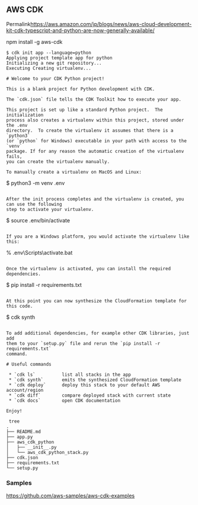 
## AWS CDK

Permalink<https://aws.amazon.com/jp/blogs/news/aws-cloud-development-kit-cdk-typescript-and-python-are-now-generally-available/>


npm install -g aws-cdk


```shell
$ cdk init app --language=python
Applying project template app for python
Initializing a new git repository...
Executing Creating virtualenv...

# Welcome to your CDK Python project!

This is a blank project for Python development with CDK.

The `cdk.json` file tells the CDK Toolkit how to execute your app.

This project is set up like a standard Python project.  The initialization
process also creates a virtualenv within this project, stored under the .env
directory.  To create the virtualenv it assumes that there is a `python3`
(or `python` for Windows) executable in your path with access to the `venv`
package. If for any reason the automatic creation of the virtualenv fails,
you can create the virtualenv manually.

To manually create a virtualenv on MacOS and Linux:

```
$ python3 -m venv .env
```

After the init process completes and the virtualenv is created, you can use the following
step to activate your virtualenv.

```
$ source .env/bin/activate
```

If you are a Windows platform, you would activate the virtualenv like this:

```
% .env\Scripts\activate.bat
```

Once the virtualenv is activated, you can install the required dependencies.

```
$ pip install -r requirements.txt
```

At this point you can now synthesize the CloudFormation template for this code.

```
$ cdk synth
```

To add additional dependencies, for example other CDK libraries, just add
them to your `setup.py` file and rerun the `pip install -r requirements.txt`
command.

# Useful commands

 * `cdk ls`          list all stacks in the app
 * `cdk synth`       emits the synthesized CloudFormation template
 * `cdk deploy`      deploy this stack to your default AWS account/region
 * `cdk diff`        compare deployed stack with current state
 * `cdk docs`        open CDK documentation

Enjoy!
```

```shell
 tree
.
├── README.md
├── app.py
├── aws_cdk_python
│   ├── __init__.py
│   └── aws_cdk_python_stack.py
├── cdk.json
├── requirements.txt
└── setup.py
```

### Samples

<https://github.com/aws-samples/aws-cdk-examples>
